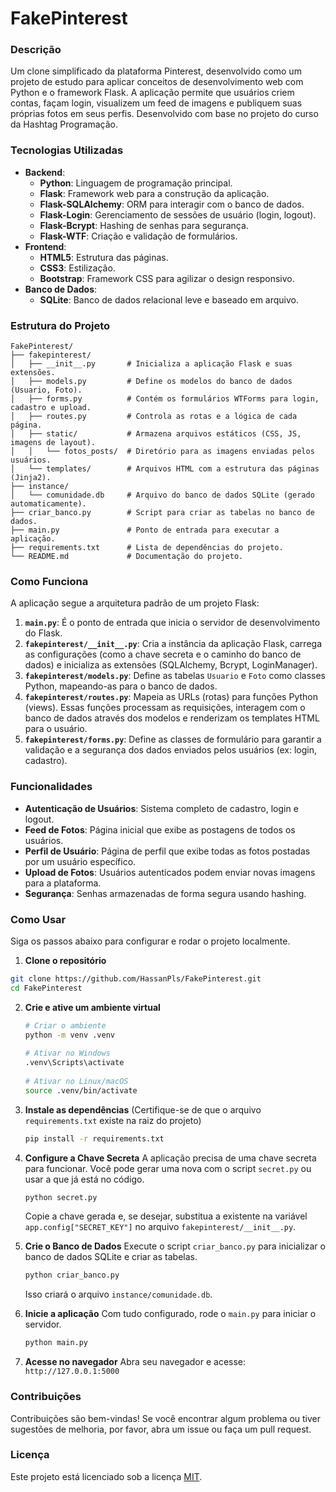 # FakePinterest

### Descrição
Um clone simplificado da plataforma Pinterest, desenvolvido como um projeto de estudo para aplicar conceitos de desenvolvimento web com Python e o framework Flask. A aplicação permite que usuários criem contas, façam login, visualizem um feed de imagens e publiquem suas próprias fotos em seus perfis. Desenvolvido com base no projeto do curso da Hashtag Programação.

### Tecnologias Utilizadas
- **Backend**:
  - **Python**: Linguagem de programação principal.
  - **Flask**: Framework web para a construção da aplicação.
  - **Flask-SQLAlchemy**: ORM para interagir com o banco de dados.
  - **Flask-Login**: Gerenciamento de sessões de usuário (login, logout).
  - **Flask-Bcrypt**: Hashing de senhas para segurança.
  - **Flask-WTF**: Criação e validação de formulários.
- **Frontend**:
  - **HTML5**: Estrutura das páginas.
  - **CSS3**: Estilização.
  - **Bootstrap**: Framework CSS para agilizar o design responsivo.
- **Banco de Dados**:
  - **SQLite**: Banco de dados relacional leve e baseado em arquivo.

### Estrutura do Projeto
```
FakePinterest/
├── fakepinterest/
│   ├── __init__.py       # Inicializa a aplicação Flask e suas extensões.
│   ├── models.py         # Define os modelos do banco de dados (Usuario, Foto).
│   ├── forms.py          # Contém os formulários WTForms para login, cadastro e upload.
│   ├── routes.py         # Controla as rotas e a lógica de cada página.
│   ├── static/           # Armazena arquivos estáticos (CSS, JS, imagens de layout).
│   │   └── fotos_posts/  # Diretório para as imagens enviadas pelos usuários.
│   └── templates/        # Arquivos HTML com a estrutura das páginas (Jinja2).
├── instance/
│   └── comunidade.db     # Arquivo do banco de dados SQLite (gerado automaticamente).
├── criar_banco.py        # Script para criar as tabelas no banco de dados.
├── main.py               # Ponto de entrada para executar a aplicação.
├── requirements.txt      # Lista de dependências do projeto.
└── README.md             # Documentação do projeto.
```

### Como Funciona
A aplicação segue a arquitetura padrão de um projeto Flask:
1.  **`main.py`**: É o ponto de entrada que inicia o servidor de desenvolvimento do Flask.
2.  **`fakepinterest/__init__.py`**: Cria a instância da aplicação Flask, carrega as configurações (como a chave secreta e o caminho do banco de dados) e inicializa as extensões (SQLAlchemy, Bcrypt, LoginManager).
3.  **`fakepinterest/models.py`**: Define as tabelas `Usuario` e `Foto` como classes Python, mapeando-as para o banco de dados.
4.  **`fakepinterest/routes.py`**: Mapeia as URLs (rotas) para funções Python (views). Essas funções processam as requisições, interagem com o banco de dados através dos modelos e renderizam os templates HTML para o usuário.
5.  **`fakepinterest/forms.py`**: Define as classes de formulário para garantir a validação e a segurança dos dados enviados pelos usuários (ex: login, cadastro).

### Funcionalidades
-  **Autenticação de Usuários**: Sistema completo de cadastro, login e logout.
-  **Feed de Fotos**: Página inicial que exibe as postagens de todos os usuários.
-  **Perfil de Usuário**: Página de perfil que exibe todas as fotos postadas por um usuário específico.
-  **Upload de Fotos**: Usuários autenticados podem enviar novas imagens para a plataforma.
-  **Segurança**: Senhas armazenadas de forma segura usando hashing.

### Como Usar
Siga os passos abaixo para configurar e rodar o projeto localmente.

1.  **Clone o repositório**
   ```bash
   git clone https://github.com/HassanPls/FakePinterest.git
   cd FakePinterest
   ```

2.  **Crie e ative um ambiente virtual**
    ```bash
    # Criar o ambiente
    python -m venv .venv
 
    # Ativar no Windows
    .venv\Scripts\activate
 
    # Ativar no Linux/macOS
    source .venv/bin/activate
    ```

3.  **Instale as dependências**
    (Certifique-se de que o arquivo `requirements.txt` existe na raiz do projeto)
    ```bash
    pip install -r requirements.txt
    ```

4.  **Configure a Chave Secreta**
    A aplicação precisa de uma chave secreta para funcionar. Você pode gerar uma nova com o script `secret.py` ou usar a que já está no código.
    ```bash
    python secret.py
    ```
    Copie a chave gerada e, se desejar, substitua a existente na variável `app.config["SECRET_KEY"]` no arquivo `fakepinterest/__init__.py`.

5.  **Crie o Banco de Dados**
    Execute o script `criar_banco.py` para inicializar o banco de dados SQLite e criar as tabelas.
    ```bash
    python criar_banco.py
    ```
    Isso criará o arquivo `instance/comunidade.db`.

6.  **Inicie a aplicação**
    Com tudo configurado, rode o `main.py` para iniciar o servidor.
    ```bash
    python main.py
    ```

7.  **Acesse no navegador**
    Abra seu navegador e acesse: `http://127.0.0.1:5000`

### **Contribuições**

Contribuições são bem-vindas! Se você encontrar algum problema ou tiver sugestões de melhoria, por favor, abra um issue ou faça um pull request.

### **Licença**

Este projeto está licenciado sob a licença [MIT](https://opensource.org/licenses/MIT).